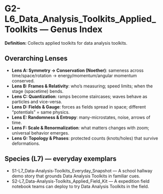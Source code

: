# G2-L6_Data_Analysis_Toolkits_Applied_Toolkits — Genus Index
**Definition:** Collects applied toolkits for data analysis toolkits.

## Overarching Lenses

- **Lens A: Symmetry -> Conservation (Noether)**: sameness across time/space/rotation → energy/momentum/angular momentum conserved.
- **Lens B: Frames & Relativity**: who’s measuring; speed limits; when the stage (spacetime) bends.
- **Lens C: Quantization**: ramps become staircases; waves behave as particles and vice-versa.
- **Lens D: Fields & Gauge**: forces as fields spread in space; different “potentials” = same physics.
- **Lens E: Randomness & Entropy**: many-microstates, noise, arrows of time.
- **Lens F: Scale & Renormalization**: what matters changes with zoom; universal behavior emerges.
- **Lens G: Topology & Phases**: protected counts (knots/holes) that survive deformations.

## Species (L7) — everyday exemplars
- S1-L7_Data-Analysis-Toolkits_Everyday_Snapshot — A school hallway demo story that grounds Data Analysis Toolkits in familiar cues.
- S2-L7_Data-Analysis-Toolkits_Applied_Field_Kit — A expedition field notebook teams can deploy to try Data Analysis Toolkits in the field.
